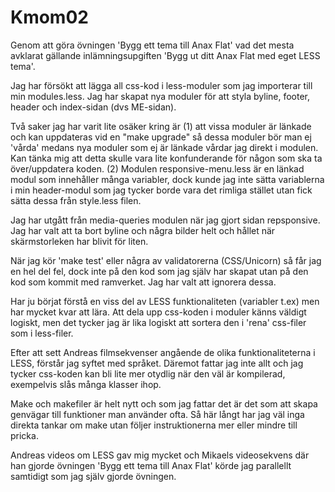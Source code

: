 Kmom02
===============================

Genom att göra övningen 'Bygg ett tema till Anax Flat' vad det mesta
avklarat gällande inlämningsupgiften 'Bygg ut ditt Anax Flat med eget LESS tema'.

Jag har försökt att lägga all css-kod i less-moduler som jag importerar till min
modules.less. Jag har skapat nya moduler för att styla byline, footer, header och
index-sidan (dvs ME-sidan).

Två saker jag har varit lite osäker kring är (1) att vissa moduler är länkade och
kan uppdateras vid en "make upgrade" så dessa moduler bör man ej 'vårda' medans
nya moduler som ej är länkade vårdar jag direkt i modulen. Kan tänka mig att detta skulle
vara lite konfunderande för någon som ska ta över/uppdatera koden. (2) Modulen
responsive-menu.less är en länkad modul som innehåller många variabler, dock kunde
jag inte sätta variablerna i min header-modul som jag tycker borde vara det rimliga
stället utan fick sätta dessa från style.less filen.

Jag har utgått från media-queries modulen när jag gjort sidan repsponsive. Jag har
valt att ta bort byline och några bilder helt och hållet när skärmstorleken har
blivit för liten.

När jag kör 'make test' eller några av validatorerna (CSS/Unicorn) så får jag en hel del fel,
dock inte på den kod som jag själv har skapat utan på den kod som kommit med ramverket.
Jag har valt att ignorera dessa.

Har ju börjat förstå en viss del av LESS funktionaliteten (variabler t.ex) men
har mycket kvar att lära. Att dela upp css-koden i moduler känns väldigt logiskt,
men det tycker jag är lika logiskt att sortera den i 'rena' css-filer som i less-filer.

Efter att sett Andreas filmsekvenser angående de olika funktionaliteterna i LESS,
förstår jag syftet med språket. Däremot fattar jag inte allt och jag tycker css-koden kan
bli lite mer otydlig när den väl är kompilerad, exempelvis slås många klasser ihop.

Make och makefiler är helt nytt och som jag fattar det är det som att skapa genvägar
till funktioner man använder ofta. Så här långt har jag väl inga direkta tankar om
make utan följer instruktionerna mer eller mindre till pricka.

Andreas videos om LESS gav mig mycket och Mikaels videosekvens där han gjorde
övningen 'Bygg ett tema till Anax Flat' körde jag parallellt samtidigt som jag själv
gjorde övningen.
